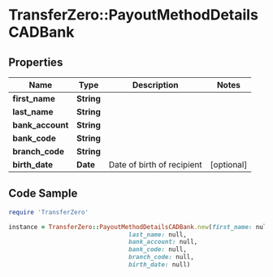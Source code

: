 # TransferZero::PayoutMethodDetailsCADBank

## Properties

Name | Type | Description | Notes
------------ | ------------- | ------------- | -------------
**first_name** | **String** |  | 
**last_name** | **String** |  | 
**bank_account** | **String** |  | 
**bank_code** | **String** |  | 
**branch_code** | **String** |  | 
**birth_date** | **Date** | Date of birth of recipient | [optional] 

## Code Sample

```ruby
require 'TransferZero'

instance = TransferZero::PayoutMethodDetailsCADBank.new(first_name: null,
                                 last_name: null,
                                 bank_account: null,
                                 bank_code: null,
                                 branch_code: null,
                                 birth_date: null)
```


